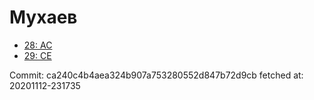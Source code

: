 # Мухаев
- [28: AC](28.md)
- [29: CE](29.md)

Commit: ca240c4b4aea324b907a753280552d847b72d9cb
 fetched at: 20201112-231735
